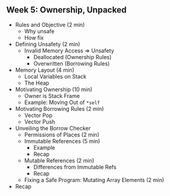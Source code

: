 ## Week 5: Ownership, Unpacked

- Rules and Objective (2 min)
    - Why unsafe
    - How fix
- Defining Unsafety (2 min)
    - Invalid Memory Access ⇒ Unsafety
        - Deallocated (Ownership Rules)
        - Overwritten (Borrowing Rules)
- Memory Layout (4 min)
    - Local Variables on Stack
    - The Heap
- Motivating Ownership (10 min)
    - Owner is Stack Frame
    - Example: Moving Out of `*self`
- Motivating Borrowing Rules (2 min)
    - Vector Pop
    - Vector Push
- Unveiling the Borrow Checker
    - Permissions of Places (2 min)
    - Immutable References (5 min)
        - Example
        - Recap
    - Mutable References (2 min)
        - Differences from Immutable Refs
        - Recap
    - Fixing a Safe Program: Mutating Array Elements (2 min)
- Recap
